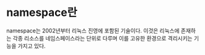 # namespace란
namespace는 2002년부터 리눅스 진영에 포함된 기술이다.
이것은 리눅스에 존재하는 각종 리소스를 네임스페이스라는 단위로 다루며 이를 고유한 환경으로 격리시키는 기능을 가지고 있다.
